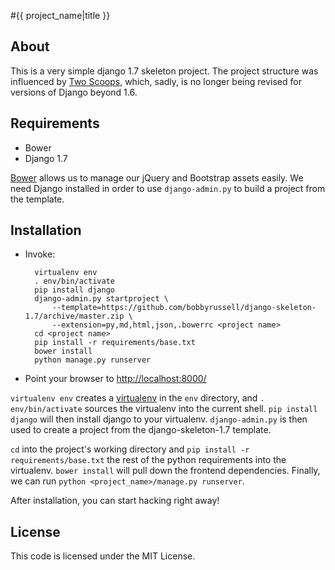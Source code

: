 #{{ project_name|title }}
## About
This is a very simple django 1.7 skeleton project. The project structure was
influenced by [Two Scoops](http://twoscoopspress.org/), which, sadly, is no
longer being revised for versions of Django beyond 1.6.
## Requirements
* Bower
* Django 1.7

[Bower](http://bower.io/) allows us to manage our jQuery and Bootstrap assets
easily. We need Django installed in order to use `django-admin.py` to build a
project from the template.
## Installation
* Invoke:

        virtualenv env
        . env/bin/activate
        pip install django
        django-admin.py startproject \
            --template=https://github.com/bobbyrussell/django-skeleton-1.7/archive/master.zip \
            --extension=py,md,html,json,.bowerrc <project name>
        cd <project name>
        pip install -r requirements/base.txt
        bower install
        python manage.py runserver
* Point your browser to [http://localhost:8000/](http://localhost:8000)

`virtualenv env` creates a [virtualenv](https://virtualenv.pypa.io/en/latest/)
in the `env` directory, and `. env/bin/activate` sources the virtualenv into
the current shell. `pip install django` will then install django to your
virtualenv. `django-admin.py` is then used to create a project from the
django-skeleton-1.7 template.

`cd` into the project's working directory and `pip install -r requirements/base.txt` 
the rest of the python requirements into the virtualenv. `bower install` will 
pull down the frontend dependencies. Finally, we can run
`python <project_name>/manage.py runserver`.

After installation, you can start hacking right away!
## License
This code is licensed under the MIT License.
